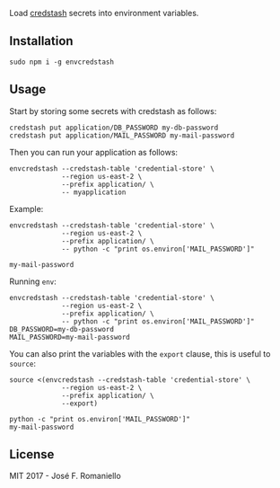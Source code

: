 Load [credstash](https://github.com/fugue/credstash) secrets into environment variables.

## Installation

```
sudo npm i -g envcredstash
```

## Usage

Start by storing some secrets with credstash as follows:

```
credstash put application/DB_PASSWORD my-db-password
credstash put application/MAIL_PASSWORD my-mail-password
```

Then you can run your application as follows:

```
envcredstash --credstash-table 'credential-store' \
             --region us-east-2 \
             --prefix application/ \
             -- myapplication
```

Example:

```
envcredstash --credstash-table 'credential-store' \
             --region us-east-2 \
             --prefix application/ \
             -- python -c "print os.environ['MAIL_PASSWORD']"

my-mail-password
```

Running `env`:

```
envcredstash --credstash-table 'credential-store' \
             --region us-east-2 \
             --prefix application/ \
             -- python -c "print os.environ['MAIL_PASSWORD']"
DB_PASSWORD=my-db-password
MAIL_PASSWORD=my-mail-password
```

You can also print the variables with the `export` clause, this is useful to `source`:

```
source <(envcredstash --credstash-table 'credential-store' \
             --region us-east-2 \
             --prefix application/ \
             --export)

python -c "print os.environ['MAIL_PASSWORD']"
my-mail-password
```

## License

MIT 2017 - José F. Romaniello
